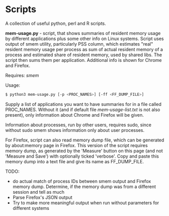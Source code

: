 # Scripts

A collection of useful python, perl and R scripts. 

**mem-usage.py** - script, that shows summaries of resident memory usage by different applications plus some other info on Linux systems. Script uses output of smem utility, particularly PSS column, which estimates "real" resident memory usage per process as sum of actual resident memory of a process and estimated share of resident memory, used by shared libs. The script then sums them per application. Additional info is shown for Chrome and Firefox.

Requires: *smem*

Usage:
```sh
$ python3 mem-usage.py [-p <PROC_NAMES>] [-ff <FF_DUMP_FILE>]
```

Supply a list of applications you want to have summaries for in a file called PROC_NAMES. Without it (and if default file *mem-usage-list.txt* is not also present), only information about Chrome and Firefox will be given. 

Information about processes, run by other users, requires sudo, since without sudo smem shows information only about user processes.

For Firefox, script can also read memory dump file, which can be generated by about:memory page in Firefox. This version of the script requires memory dump, as generated by the 'Measure' button on this page (and not 'Measure and Save') with optionally ticked 'verbose'. Copy and paste this memory dump into a text file and give its name as FF_DUMP_FILE. 

TODO:
- do actual match of process IDs between smem output and Firefox memory dump. Determine, if the memory dump was from a different session and tell as much
- Parse Firefox's JSON output
- Try to make more meaningful output when run without parameters for different systems
